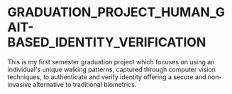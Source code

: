 # GRADUATION_PROJECT_HUMAN_GAIT-BASED_IDENTITY_VERIFICATION
 This is my first semester graduation project which focuses on using an individual's unique walking patterns, captured through computer vision techniques, to authenticate and verify identity offering a secure and non-invasive alternative to traditional biometrics.
